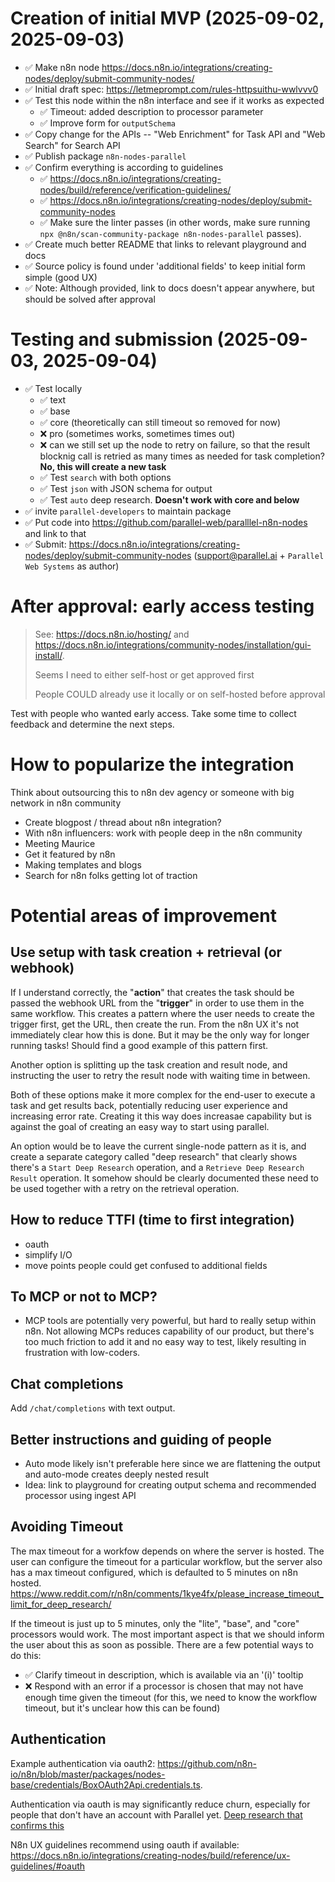 # Creation of initial MVP (2025-09-02, 2025-09-03)

- ✅ Make n8n node https://docs.n8n.io/integrations/creating-nodes/deploy/submit-community-nodes/
- ✅ Initial draft spec: https://letmeprompt.com/rules-httpsuithu-wwlvvv0
- ✅ Test this node within the n8n interface and see if it works as expected
  - ✅ Timeout: added description to processor parameter
  - ✅ Improve form for `outputSchema`
- ✅ Copy change for the APIs -- "Web Enrichment" for Task API and "Web Search" for Search API
- ✅ Publish package `n8n-nodes-parallel`
- ✅ Confirm everything is according to guidelines
  - ✅ https://docs.n8n.io/integrations/creating-nodes/build/reference/verification-guidelines/
  - ✅ https://docs.n8n.io/integrations/creating-nodes/deploy/submit-community-nodes
  - ✅ Make sure the linter passes (in other words, make sure running `npx @n8n/scan-community-package n8n-nodes-parallel` passes).
- ✅ Create much better README that links to relevant playground and docs
- ✅ Source policy is found under 'additional fields' to keep initial form simple (good UX)
- ✅ Note: Although provided, link to docs doesn't appear anywhere, but should be solved after approval

# Testing and submission (2025-09-03, 2025-09-04)

- ✅ Test locally
  - ✅ text
  - ✅ base
  - ✅ core (theoretically can still timeout so removed for now)
  - ❌ pro (sometimes works, sometimes times out)
  - ❌ can we still set up the node to retry on failure, so that the result blocknig call is retried as many times as needed for task completion? **No, this will create a new task**
  - ✅ Test `search` with both options
  - ✅ Test `json` with JSON schema for output
  - ✅ Test `auto` deep research. **Doesn't work with core and below**
- ✅ invite `parallel-developers` to maintain package
- ✅ Put code into https://github.com/parallel-web/paralllel-n8n-nodes and link to that
- ✅ Submit: https://docs.n8n.io/integrations/creating-nodes/deploy/submit-community-nodes (support@parallel.ai + `Parallel Web Systems` as author)

# After approval: early access testing

> See: https://docs.n8n.io/hosting/ and https://docs.n8n.io/integrations/community-nodes/installation/gui-install/.
>
> Seems I need to either self-host or get approved first
>
> People COULD already use it locally or on self-hosted before approval

Test with people who wanted early access. Take some time to collect feedback and determine the next steps.

# How to popularize the integration

Think about outsourcing this to n8n dev agency or someone with big network in n8n community

- Create blogpost / thread about n8n integration?
- With n8n influencers: work with people deep in the n8n community
- Meeting Maurice
- Get it featured by n8n
- Making templates and blogs
- Search for n8n folks getting lot of traction

# Potential areas of improvement

## Use setup with task creation + retrieval (or webhook)

If I understand correctly, the "**action**" that creates the task should be passed the webhook URL from the "**trigger**" in order to use them in the same workflow. This creates a pattern where the user needs to create the trigger first, get the URL, then create the run. From the n8n UX it's not immediately clear how this is done. But it may be the only way for longer running tasks! Should find a good example of this pattern first.

Another option is splitting up the task creation and result node, and instructing the user to retry the result node with waiting time in between.

Both of these options make it more complex for the end-user to execute a task and get results back, potentially reducing user experience and increasing error rate. Creating it this way does increasae capability but is against the goal of creating an easy way to start using parallel.

An option would be to leave the current single-node pattern as it is, and create a separate category called "deep research" that clearly shows there's a `Start Deep Research` operation, and a `Retrieve Deep Research Result` operation. It somehow should be clearly documented these need to be used together with a retry on the retrieval operation.

## How to reduce TTFI (time to first integration)

- oauth
- simplify I/O
- move points people could get confused to additional fields

## To MCP or not to MCP?

- MCP tools are potentially very powerful, but hard to really setup within n8n. Not allowing MCPs reduces capability of our product, but there's too much friction to add it and no easy way to test, likely resulting in frustration with low-coders.

## Chat completions

Add `/chat/completions` with text output.

## Better instructions and guiding of people

- Auto mode likely isn't preferable here since we are flattening the output and auto-mode creates deeply nested result
- Idea: link to playground for creating output schema and recommended processor using ingest API

## Avoiding Timeout

The max timeout for a workfow depends on where the server is hosted. The user can configure the timeout for a particular workflow, but the server also has a max timeout configured, which is defaulted to 5 minutes on n8n hosted. https://www.reddit.com/r/n8n/comments/1kye4fx/please_increase_timeout_limit_for_deep_research/

If the timeout is just up to 5 minutes, only the "lite", "base", and "core" processors would work. The most important aspect is that we should inform the user about this as soon as possible. There are a few potential ways to do this:

- ✅ Clarify timeout in description, which is available via an '(i)' tooltip
- ❌ Respond with an error if a processor is chosen that may not have enough time given the timeout (for this, we need to know the workflow timeout, but it's unclear how this can be found)

## Authentication

Example authentication via oauth2: https://github.com/n8n-io/n8n/blob/master/packages/nodes-base/credentials/BoxOAuth2Api.credentials.ts.

Authentication via oauth is may significantly reduce churn, especially for people that don't have an account with Parallel yet. [Deep research that confirms this](https://claude.ai/public/artifacts/52c28da0-85b2-4fc8-9ca9-712cf949cbbb)

N8n UX guidelines recommend using oauth if available: https://docs.n8n.io/integrations/creating-nodes/build/reference/ux-guidelines/#oauth
